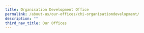 ```yaml
---
title: Organisation Development Office
permalink: /about-us/our-offices/chi-organisationdevelopment/
description: ""
third_nav_title: Our Offices
---
```

